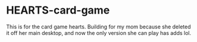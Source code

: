 # HEARTS-card-game
This is for the card game hearts. Building for my mom because she deleted it off her main desktop, and now the only version she can play has adds lol. 
